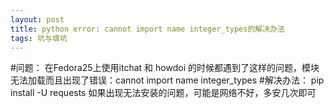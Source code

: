 ```yaml
---
layout: post
title: python error: cannot import name integer_types的解决办法
tags: 坑与填坑
---
```

#问题：
在Fedora25上使用itchat 和 howdoi 的时候都遇到了这样的问题，模块无法加载而且出现了错误：cannot import name integer_types 
#解决办法：
pip install -U requests
如果出现无法安装的问题，可能是网络不好，多安几次即可
